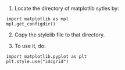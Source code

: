 1. Locate the directory of matplotlib sytles by:

```python3
import matplotlib as mpl
mpl.get_configdir()
```

2. Copy the stylelib file to that directory.

3. To use it, do:

```python3
import matplotlib.pyplot as plt
plt.style.use("idcgrid")
```
